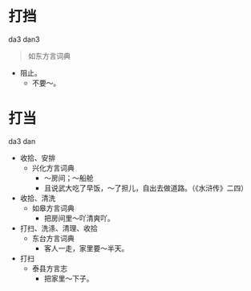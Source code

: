 # 打挡
da3 dan3
> 如东方言词典
- 阻止。
  - 不要～。

# 打当
da3 dan
+ 收拾、安排
  * 兴化方言词典
    - ～房间；～船舱
    - 且说武大吃了早饭，～了担儿，自出去做道路。（《水浒传》二四）
+ 收拾、清洗
  * 如皋方言词典
    - 把房间里～吖清爽吖。
+ 打扫、洗涤、清理、收拾
  * 东台方言词典
    - 客人一走，家里要～半天。
+ 打扫
  * 泰县方言志
    - 把家里～下子。
